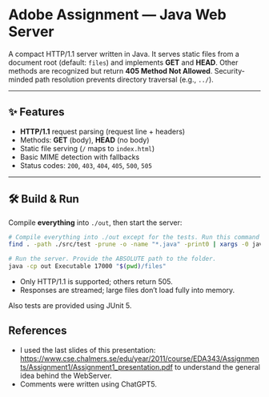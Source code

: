# Adobe Assignment — Java Web Server

A compact HTTP/1.1 server written in Java. It serves static files from a document root (default: `files`) and implements **GET** and **HEAD**. Other methods are recognized but return **405 Method Not Allowed**. Security-minded path resolution prevents directory traversal (e.g., `../`).

---

## ✨ Features

- **HTTP/1.1** request parsing (request line + headers)
- Methods: **GET** (body), **HEAD** (no body)
- Static file serving (`/` maps to `index.html`)
- Basic MIME detection with fallbacks
- Status codes: `200`, `403`, `404`, `405`, `500`, `505`

---

## 🛠️ Build & Run

Compile **everything** into `./out`, then start the server:

```bash
# Compile everything into ./out except for the tests. Run this command from the main repo folder
find . -path ./src/test -prune -o -name "*.java" -print0 | xargs -0 javac -encoding UTF-8 -d out

# Run the server. Provide the ABSOLUTE path to the folder.
java -cp out Executable 17000 "$(pwd)/files"
```

- Only HTTP/1.1 is supported; others return 505.
- Responses are streamed; large files don’t load fully into memory.

Also tests are provided using JUnit 5.

## References
- I used the last slides of this presentation: https://www.cse.chalmers.se/edu/year/2011/course/EDA343/Assignments/Assignment1/Assignment1_presentation.pdf to understand the general idea behind the WebServer.
- Comments were written using ChatGPT5.
